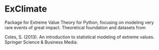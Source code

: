 # ExClimate
Package for Extreme Value Theory for Python, focusing on modeling very rare events of great impact. 
Theoretical foundation and datasets from 

Coles, S. (2013). An introduction to statistical modeling of extreme values. Springer Science &amp; Business Media.
